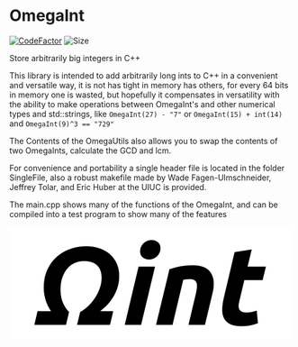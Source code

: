 # OmegaInt

[![CodeFactor](https://www.codefactor.io/repository/github/matiasagelvis/omegaint/badge)](https://www.codefactor.io/repository/github/matiasagelvis/omegaint)
![Size](https://github-size-badge.herokuapp.com/matiasagelvis/omegaint.svg)

Store arbitrarily big integers in C++

This library is intended to add arbitrarily long ints to C++ in a convenient and  versatile way, it is not has tight in memory has others, for every 64 bits in memory one is wasted, but hopefully it compensates in versatility with the ability to make operations between OmegaInt's and other numerical types and std::strings, like 
`OmegaInt(27) - "7"` or 
`OmegaInt(15) + int(14)` and
`OmegaInt(9)^3 == "729"`

The Contents of the OmegaUtils also allows you to swap the contents of two OmegaInts, calculate the GCD and lcm.

For convenience and portability a single header file is located in the folder SingleFile, also a robust makefile made by Wade Fagen-Ulmschneider, Jeffrey Tolar, and Eric Huber at the UIUC is provided.

The main.cpp shows many of the functions of the OmegaInt, and can be compiled into a test program to show many of the features

![logo](logo.png)
